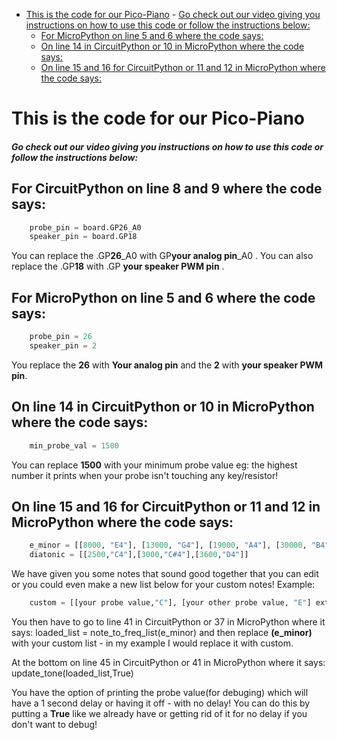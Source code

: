 - [This is the code for our Pico-Piano](#this-is-the-code-for-our-pico-piano)
        - [Go check out our video giving you instructions on how to use this code or follow the instructions below:](#go-check-out-our-video-giving-you-instructions-on-how-to-use-this-code-or-follow-the-instructions-below)
  - [For MicroPython on line 5 and 6 where the code says:](#for-micropython-on-line-5-and-6-where-the-code-says)
  - [On line 14 in CircuitPython or 10 in MicroPython where the code says:](#on-line-14-in-circuitpython-or-10-in-micropython-where-the-code-says)
  - [On line 15 and 16 for CircuitPython or 11 and 12 in MicroPython where the code says:](#on-line-15-and-16-for-circuitpython-or-11-and-12-in-micropython-where-the-code-says)


# This is the code for our Pico-Piano
##### Go check out our video giving you instructions on how to use this code or follow the instructions below:



## For CircuitPython on line 8 and 9 where the code says:
```python
    probe_pin = board.GP26_A0
    speaker_pin = board.GP18
```
 You can replace the .GP**26**_A0 with GP**your analog pin**_A0  .
 You can also replace the .GP**18** with .GP **your speaker PWM pin** .



## For MicroPython on line 5 and 6 where the code says:
```python
    probe_pin = 26
    speaker_pin = 2
```
You replace the **26** with **Your analog pin** and the **2** with **your speaker PWM pin**.



## On line 14 in CircuitPython or 10 in MicroPython where the code says:
```python
    min_probe_val = 1500
```
 You can replace **1500** with your minimum probe value eg: the highest number it prints when your probe isn't touching any key/resistor!



## On line 15 and 16 for CircuitPython or 11 and 12 in MicroPython where the code says:
```python
    e_minor = [[8000, "E4"], [13000, "G4"], [19000, "A4"], [30000, "B4"], [66000,"D5"]]
    diatonic = [[2500,"C4"],[3000,"C#4"],[3600,"D4"]]
```
We have given you some notes that sound good together that you can edit or you could even make a new list below for your custom notes! Example:
```python
    custom = [[your probe value,"C"], [your other probe value, "E"] ext...]
```

You then have to go to line 41 in CircuitPython or 37 in MicroPython where it says:
    loaded_list = note_to_freq_list(e_minor)
and then replace **(e_minor)** with your custom list - in my example I would replace it with custom.

At the bottom on line 45 in CircuitPython or 41 in MicroPython where it says:
    update_tone(loaded_list,True)

You have the option of printing the probe value(for debuging) which will have a 1 second delay or having it off - with no delay! You can do this by putting a **True** like we already have or getting rid of it for no delay if you don't want to debug!
